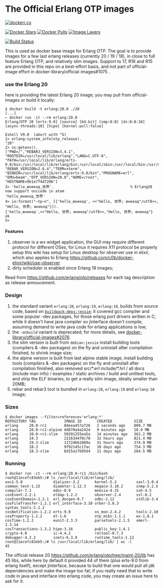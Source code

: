 # The Official Erlang OTP images

[![dockeri.co](http://dockeri.co/image/_/erlang)](https://hub.docker.com/_/erlang/)

[![Docker Stars](https://img.shields.io/docker/stars/_/erlang.svg?style=flat-square)](https://hub.docker.com/_/erlang/)
[![Docker Pulls](https://img.shields.io/docker/pulls/_/erlang.svg?style=flat-square)](https://hub.docker.com/_/erlang/)
[![Image Layers](https://badge.imagelayers.io/erlang:latest.svg)](https://imagelayers.io/?images=erlang:latest 'Show Image Layers at imagelayers.io')

[![Build Status](https://travis-ci.org/c0b/docker-erlang-otp.svg?branch=master)](https://travis-ci.org/c0b/docker-erlang-otp)

This is used as docker base image for Erlang OTP.
The goal is to provide images for a few last erlang releases (currently 20 / 19 / 18), in close to full feature Erlang OTP, and relatively slim images. Support to 17, R16 and R15 are provided in this repo on a best-effort basis, and not part of official-image effort in docker-library/official-images#1075 .

### use the Erlang 20

here is providing the latest Erlang 20 image; you may pull from official-images or build it locally:

```console
$ docker build -t erlang:20.0 ./20
[...]
➸ docker run -it --rm erlang:20.0
Erlang/OTP 20 [erts-9.0] [source] [64-bit] [smp:8:8] [ds:8:8:10] [async-threads:10] [hipe] [kernel-poll:false]

Eshell V9.0  (abort with ^G)
1> erlang:system_info(otp_release).
"20"
2> os:getenv().
["PWD=/","REBAR3_VERSION=3.4.1",
"ROOTDIR=/usr/local/lib/erlang","LANG=C.UTF-8",
"PATH=/usr/local/lib/erlang/erts-9.0/bin:/usr/local/lib/erlang/bin:/usr/local/sbin:/usr/local/bin:/usr/sbin:/usr/bin:/sbin:/bin",
"REBAR_VERSION=2.6.4","TERM=xterm",
"BINDIR=/usr/local/lib/erlang/erts-9.0/bin","PROGNAME=erl",
"EMU=beam","OTP_VERSION=20.0","HOME=/root",
"HOSTNAME=9b1e7f4d7206"]
3> 'hello_юникод_世界'.                                   % Erlang20 now support unicode in atom
'hello_юникод_世界'
4> io:format("~tp~n", [{'hello_юникод', <<"Hello, 世界; юникод"/utf8>>, "Hello, 世界; юникод"}]).
{'hello_юникод',<<"Hello, 世界; юникод"/utf8>>,"Hello, 世界; юникод"}
ok
5>
```

#### Features

1. observer is a wx widget application, the GUI may require different protocol
   for different OSes, for Linux it requires X11 protocol be properly setup
   this wiki has setup for Linux desktop for observer use in elixir, which also applies to Erlang
   https://github.com/c0b/docker-elixir/wiki/use-observer
2. dirty scheduler is enabled since Erlang 19 images;

Read from https://github.com/erlang/otp/releases for each tag description as release annoucement.

### Design

1. the standard variant `erlang:20`, `erlang:19`, `erlang:18`, builds from source code,
   based on [`buildpack-deps:jessie`](https://hub.docker.com/_/buildpack-deps/);
   it covered gcc compiler and some popular -dev packages, for those erlang port drivers written in C; while it doesn't have java compiler so jinterface doesn't compile, assuming demand to write java code for erlang applications is low;
2. the `-onbuild` variant is deprecated; for more details, see [docker-library/official-images#2076](https://github.com/docker-library/official-images/issues/2076).
3. the slim version is built from `debian:jessie` install building tools (compilers & -dev packages) on the fly and uninstall after compilation finished, to shrink image size;
4. the alpine version is built from last alpine stable image, install building tools (compilers & -dev packages) on the fly and uninstall after compilation finished, also removed src/\*.erl include/\*.hrl / all docs (include man info) / examples / static archives / build and unittest tools, and strip the ELF binaries, to get a really slim image, ideally smaller than 20MB;
5. rebar and rebar3 tool is bundled in `erlang:20`, `erlang:19` and `erlang:18` image;

### Sizes

```console
$ docker images --filter=reference='erlang:*'
REPOSITORY TAG             IMAGE ID       CREATED          SIZE
erlang     20.0-rc1        84eea457a726   2 seconds ago    809.7 MB
erlang     20.0-rc1-alpine dd870a4a2424   9 minutes ago    18.9 MB
erlang     20.0-rc1-slim   50391255ea5a   14 minutes ago   362.2 MB
erlang     19.3            2216344f0c70   32 hours ago     821.4 MB
erlang     19.3-slim       11724662809a   31 hours ago     374.9 MB
erlang     18.3            9f92145c1fac   10 days ago      754.3 MB
erlang     18.3-slim       6d15a17b95d4   11 days ago      284.5 MB
```

### Running

```console
$ docker run -it --rm erlang:20.0-rc1 /bin/bash
root@11ecefc83eb5:/# ls /usr/local/lib/erlang/lib/
asn1-5.0              dialyzer-3.2       kernel-5.3         sasl-3.0.4
common_test-1.15      diameter-1.12.3    megaco-3.18.2      snmp-5.2.5
compiler-7.1          edoc-0.9           mnesia-4.15        ssh-4.5
cosEvent-2.2.1        eldap-1.2.2        observer-2.4       ssl-8.2
cosEventDomain-1.2.1  erl_docgen-0.7     odbc-2.12          stdlib-3.4
cosFileTransfer-1.2.1 erl_interface-3.10 orber-3.8.3        syntax_tools-2.1.2
cosNotification-1.2.2 erts-9.0           os_mon-2.4.2       tools-2.10
cosProperty-1.2.2     et-1.6             otp_mibs-1.1.1     wx-1.8.1
cosTime-1.2.2         eunit-2.3.3        parsetools-2.1.5   xmerl-1.3.14
cosTransactions-1.3.2 hipe-3.16          public_key-1.4.1
crypto-4.0            ic-4.4.2           reltool-0.7.3
debugger-4.2.2        inets-6.3.9        runtime_tools-1.12
root@11ecefc83eb5:/# ls /usr/local/lib/erlang/lib/ | wc -l
45
```

The official release 20 https://github.com/erlang/otp/tree/maint-20/lib has 45 libs, while here by default it provided 44 of them (plus erts-9.0 from erlang itself), except jinterface, because to build that one would pull all jdk dependencies and make the image too fat; if you really need that to write code in java and interface into erlang code, you may create an issue here to ask for it.
